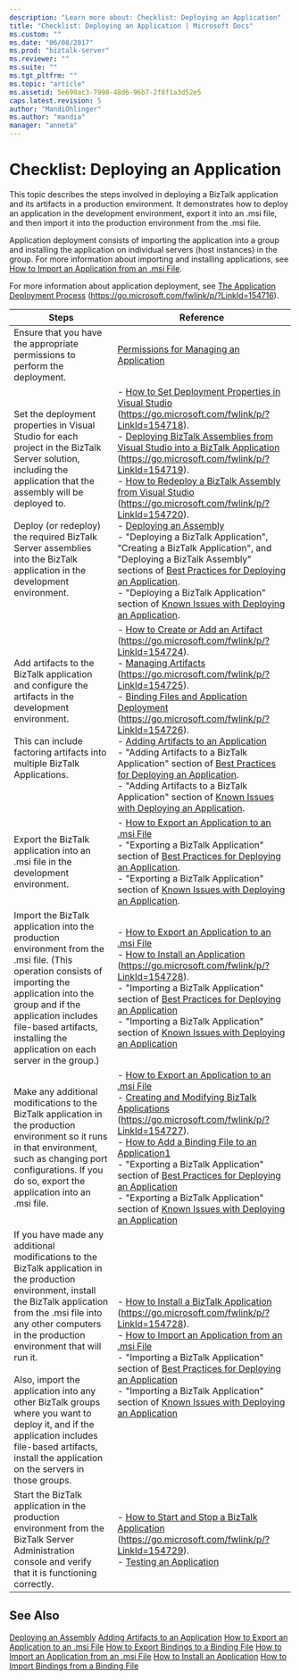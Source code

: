 ```yaml
---
description: "Learn more about: Checklist: Deploying an Application"
title: "Checklist: Deploying an Application | Microsoft Docs"
ms.custom: ""
ms.date: "06/08/2017"
ms.prod: "biztalk-server"
ms.reviewer: ""
ms.suite: ""
ms.tgt_pltfrm: ""
ms.topic: "article"
ms.assetid: 5e699ac3-7998-48d6-96b7-2f8f1a3d52e5
caps.latest.revision: 5
author: "MandiOhlinger"
ms.author: "mandia"
manager: "anneta"
---
```

# Checklist: Deploying an Application
This topic describes the steps involved in deploying a BizTalk application and its artifacts in a production environment. It demonstrates how to deploy an application in the development environment, export it into an .msi file, and then import it into the production environment from the .msi file.

 Application deployment consists of importing the application into a group and installing the application on individual servers (host instances) in the group. For more information about importing and installing applications, see [How to Import an Application from an .msi File](../technical-guides/how-to-import-an-application-from-an-msi-file.md).

 For more information about application deployment, see [The Application Deployment Process](https://go.microsoft.com/fwlink/p/?LinkId=154716) (https://go.microsoft.com/fwlink/p/?LinkId=154716).

|Steps|Reference|
|-----------|---------------|
|Ensure that you have the appropriate permissions to perform the deployment.|[Permissions for Managing an Application](../technical-guides/permissions-for-managing-an-application.md)|
|Set the deployment properties in Visual Studio for each project in the BizTalk Server solution, including the application that the assembly will be deployed to.<br /><br /> Deploy (or redeploy) the required BizTalk Server assemblies into the BizTalk application in the development environment.|-   [How to Set Deployment Properties in Visual Studio](../core/how-to-set-deployment-properties-in-visual-studio.md) (https://go.microsoft.com/fwlink/p/?LinkId=154718).<br />-   [Deploying BizTalk Assemblies from Visual Studio into a BizTalk Application](../core/deploying-biztalk-assemblies-from-visual-studio-into-a-biztalk-application.md) (https://go.microsoft.com/fwlink/p/?LinkId=154719).<br />-   [How to Redeploy a BizTalk Assembly from Visual Studio](../core/how-to-redeploy-a-biztalk-assembly-from-visual-studio.md) (https://go.microsoft.com/fwlink/p/?LinkId=154720).<br />-   [Deploying an Assembly](../technical-guides/deploying-an-assembly.md)<br />-   "Deploying a BizTalk Application", "Creating a BizTalk Application", and "Deploying a BizTalk Assembly" sections of [Best Practices for Deploying an Application](./best-practices-for-deploying-an-application.md).<br />-   "Deploying a BizTalk Application" section of [Known Issues with Deploying an Application](../technical-guides/known-issues-with-deploying-an-application.md).|
|Add artifacts to the BizTalk application and configure the artifacts in the development environment.<br /><br /> This can include factoring artifacts into multiple BizTalk Applications.|-   [How to Create or Add an Artifact](../core/how-to-create-or-add-an-artifact.md) (https://go.microsoft.com/fwlink/p/?LinkId=154724).<br />-   [Managing Artifacts](../core/managing-artifacts.md) (https://go.microsoft.com/fwlink/p/?LinkId=154725).<br />-   [Binding Files and Application Deployment](../core/binding-files-and-application-deployment.md) (https://go.microsoft.com/fwlink/p/?LinkId=154726).<br />-   [Adding Artifacts to an Application](../technical-guides/adding-artifacts-to-an-application.md)<br />-   "Adding Artifacts to a BizTalk Application" section of [Best Practices for Deploying an Application](./best-practices-for-deploying-an-application.md).<br />-   "Adding Artifacts to a BizTalk Application" section of [Known Issues with Deploying an Application](../technical-guides/known-issues-with-deploying-an-application.md).|
|Export the BizTalk application into an .msi file in the development environment.|-   [How to Export an Application to an .msi File](../technical-guides/how-to-export-an-application-to-an-msi-file.md)<br />-   "Exporting a BizTalk Application" section of [Best Practices for Deploying an Application](./best-practices-for-deploying-an-application.md).<br />-   "Exporting a BizTalk Application" section of [Known Issues with Deploying an Application](../technical-guides/known-issues-with-deploying-an-application.md).|
|Import the BizTalk application into the production environment from the .msi file. (This operation consists of importing the application into the group and if the application includes file-based artifacts, installing the application on each server in the group.)|-   [How to Export an Application to an .msi File](../technical-guides/how-to-export-an-application-to-an-msi-file.md)<br />-   [How to Install an Application](../core/how-to-install-a-biztalk-application.md) (https://go.microsoft.com/fwlink/p/?LinkId=154728).<br />-   "Importing a BizTalk Application" section of [Best Practices for Deploying an Application](./best-practices-for-deploying-an-application.md)<br />-   "Importing a BizTalk Application" section of [Known Issues with Deploying an Application](../technical-guides/known-issues-with-deploying-an-application.md)|
|Make any additional modifications to the BizTalk application in the production environment so it runs in that environment, such as changing port configurations. If you do so, export the application into an .msi file.|-   [How to Export an Application to an .msi File](../technical-guides/how-to-export-an-application-to-an-msi-file.md)<br />-   [Creating and Modifying BizTalk Applications](../core/creating-and-modifying-biztalk-applications.md) (https://go.microsoft.com/fwlink/p/?LinkId=154727).<br />-   [How to Add a Binding File to an Application1](../technical-guides/how-to-add-a-binding-file-to-an-application1.md)<br />-   "Exporting a BizTalk Application" section of [Best Practices for Deploying an Application](./best-practices-for-deploying-an-application.md)<br />-   "Exporting a BizTalk Application" section of [Known Issues with Deploying an Application](../technical-guides/known-issues-with-deploying-an-application.md)|
|If you have made any additional modifications to the BizTalk application in the production environment, install the BizTalk application from the .msi file into any other computers in the production environment that will run it.<br /><br /> Also, import the application into any other BizTalk groups where you want to deploy it, and if the application includes file-based artifacts, install the application on the servers in those groups.|-   [How to Install a BizTalk Application](../core/how-to-install-a-biztalk-application.md) (https://go.microsoft.com/fwlink/p/?LinkId=154728).<br />-   [How to Import an Application from an .msi File](../technical-guides/how-to-import-an-application-from-an-msi-file.md)<br />-   "Importing a BizTalk Application" section of [Best Practices for Deploying an Application](./best-practices-for-deploying-an-application.md)<br />-   "Importing a BizTalk Application" section of [Known Issues with Deploying an Application](../technical-guides/known-issues-with-deploying-an-application.md)|
|Start the BizTalk application in the production environment from the BizTalk Server Administration console and verify that it is functioning correctly.|-   [How to Start and Stop a BizTalk Application](../core/how-to-start-and-stop-a-biztalk-application.md) (https://go.microsoft.com/fwlink/p/?LinkId=154729).<br />-   [Testing an Application](../technical-guides/testing-an-application.md)|

## See Also
 [Deploying an Assembly](../technical-guides/deploying-an-assembly.md)
 [Adding Artifacts to an Application](../technical-guides/adding-artifacts-to-an-application.md)
 [How to Export an Application to an .msi File](../technical-guides/how-to-export-an-application-to-an-msi-file.md)
 [How to Export Bindings to a Binding File](../technical-guides/how-to-export-bindings-to-a-binding-file.md)
 [How to Import an Application from an .msi File](../technical-guides/how-to-import-an-application-from-an-msi-file.md)
 [How to Install an Application](../technical-guides/how-to-install-an-application.md)
 [How to Import Bindings from a Binding File](../technical-guides/how-to-import-bindings-from-a-binding-file.md)